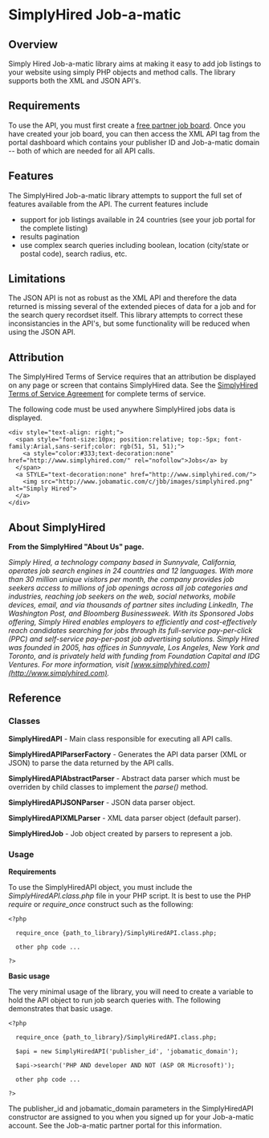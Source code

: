 # SimplyHired Job-a-matic

## Overview

Simply Hired Job-a-matic library aims at making it easy to add job listings to your website using simply PHP objects and method calls. The library supports both the XML and JSON API's.

## Requirements

To use the API, you must first create a [free partner job board](https://www.jobamatic.com/a/jbb/partner-register-account). Once you have created your job board, you can then access the XML API tag from the portal dashboard which contains your publisher ID and Job-a-matic domain -- both of which are needed for all API calls.

## Features

The SimplyHired Job-a-matic library attempts to support the full set of features available from the API. The current features include

* support for job listings available in 24 countries (see your job portal for the complete listing)
* results pagination
* use complex search queries including boolean, location (city/state or postal code), search radius, etc.

## Limitations

The JSON API is not as robust as the XML API and therefore the data returned is missing several of the extended pieces of data for a job and for the search query recordset itself. This library attempts to correct these inconsistancies in the API's, but some functionality will be reduced when using the JSON API.


## Attribution

The SimplyHired Terms of Service requires that an attribution be displayed on
any page or screen that contains SimplyHired data. See the
[SimplyHired Terms of Service Agreement](www.jobamatic.com/jbb-static/terms-of-service) for
complete terms of service.

The following code must be used anywhere SimplyHired jobs data is displayed.

    <div style="text-align: right;">
      <span style="font-size:10px; position:relative; top:-5px; font-family:Arial,sans-serif;color: rgb(51, 51, 51);">
        <a style="color:#333;text-decoration:none" href="http://www.simplyhired.com/" rel="nofollow">Jobs</a> by
      </span>
      <a STYLE="text-decoration:none" href="http://www.simplyhired.com/">
        <img src="http://www.jobamatic.com/c/jbb/images/simplyhired.png" alt="Simply Hired">
      </a>
    </div>

## About SimplyHired

**From the SimplyHired "About Us" page.**

_Simply Hired, a technology company based in Sunnyvale, California, operates job search engines in 24 countries and 12 languages. With more than 30 million unique visitors per month, the company provides job seekers access to millions of job openings across all job categories and industries, reaching job seekers on the web, social networks, mobile devices, email, and via thousands of partner sites including LinkedIn, The Washington Post, and Bloomberg Businessweek. With its Sponsored Jobs offering, Simply Hired enables employers to efficiently and cost-effectively reach candidates searching for jobs through its full-service pay-per-click (PPC) and self-service pay-per-post job advertising solutions. Simply Hired was founded in 2005, has offices in Sunnyvale, Los Angeles, New York and Toronto, and is privately held with funding from Foundation Capital and IDG Ventures. For more information, visit [www.simplyhired.com](http://www.simplyhired.com)._

## Reference

### Classes

**SimplyHiredAPI** - Main class responsible for executing all API calls.

**SimplyHiredAPIParserFactory** - Generates the API data parser (XML or JSON) to parse the data returned by the API calls.

**SimplyHiredAPIAbstractParser** - Abstract data parser which must be overriden by child classes to implement the _parse()_ method.

**SimplyHiredAPIJSONParser** - JSON data parser object.

**SimplyHiredAPIXMLParser** - XML data parser object (default parser).

**SimplyHiredJob** - Job object created by parsers to represent a job.

### Usage

**Requirements**

To use the SimplyHiredAPI object, you must include the _SimplyHiredAPI.class.php_ file in your PHP script. It is best to use the PHP _require_ or _require_once_ construct such as the following:

    <?php
    
      require_once {path_to_library}/SimplyHiredAPI.class.php;
      
      other php code ...
      
    ?>

**Basic usage**

The very minimal usage of the library, you will need to create a variable to hold the API object to run job search queries with. The following demonstrates that basic usage.

    <?php
    
      require_once {path_to_library}/SimplyHiredAPI.class.php;
      
      $api = new SimplyHiredAPI('publisher_id', 'jobamatic_domain');
      
      $api->search('PHP AND developer AND NOT (ASP OR Microsoft)');
      
      other php code ...
      
    ?>
    
The publisher_id and jobamatic_domain parameters in the SimplyHiredAPI constructor are assigned to you when  you signed up for your Job-a-matic account. See the Job-a-matic partner portal for this information.